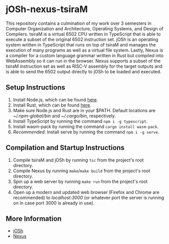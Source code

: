 # jOSh-nexus-tsiraM

This repository contains a culmination of my work over 3 semesters in Computer Organization and Architecture, Operating Systems, and Design of Compilers. tsiraM is a virtual 6502 CPU written in TypeScript that is able to execute a subset of the original 6502 instruction set. jOSh is an operating system written in TypeScript that runs on top of tsiraM and manages the execution of many programs as well as a virtual file system. Lastly, Nexus is a compiler for a custom language grammar written in Rust but compiled into WebAssembly so it can run in the browser. Nexus supports a subset of the tsiraM instruction set as well as RISC-V assembly for the target outputs and is able to send the 6502 output directly to jOSh to be loaded and executed.

## Setup Instructions
1. Install Node.js, which can be found [here](https://nodejs.org/en).
2. Install Rust, which can be found [here](https://www.rust-lang.org/tools/install).
3. Make sure Node.js and Rust are in your $PATH. Default locations are *~/.npm-global/bin* and *~/.cargo/bin*, respectively.
4. Install TypeScript by running the command `npm i -g typescript`.
5. Install wasm-pack by running the command `cargo install wasm-pack`.
6. *Recommended:* Install serve by running the command `npm i -g serve`.

## Compilation and Startup Instructions
1. Compile tsiraM and jOSh by running `tsc` from the project's root directory.
2. Compile Nexus by running `make`/`make build` from the project's root directory.
3. Spin up a web server by running `make run` from the project's root directory.
4. Open up a modern and updated web browser (Firefox and Chrome are recommended) to *localhost:3000* (or whatever port the server is running on in case port 3000 is already in use).

## More Information
* [jOSh](https://github.com/joshuaseligman/jOSh)
* [Nexus](https://github.com/joshuaseligman/nexus-compiler)
